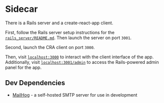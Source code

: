 # Sidecar

There is a Rails server and a create-react-app client.

First, follow the Rails server setup instructions for the
[`rails_server/README.md`](rails_server/README.md). Then launch the server
on port `3001`.

Second, launch the CRA client on port `3000`.

Then, visit [`localhost:3000`](http://localhost:3000) to interact with the
client interface of the app. Additionally, visit
[`localhost:3001/admin`](http://localhost:3001/admin) to access the
Rails-powered admin panel for the app.

## Dev Dependencies

- [MailHog](https://github.com/mailhog/MailHog) - a self-hosted SMTP server
  for use in development
